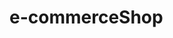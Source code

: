 # e-commerceShop
<!-- The Cart View shows the `Discount Code` as a Label; the development still needs to be enhanced to apply the code and then show the calculation.  -->

